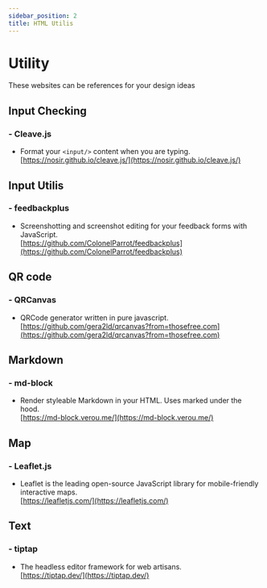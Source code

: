 ```yaml
---
sidebar_position: 2
title: HTML Utilis
---
```


# Utility
These websites can be references for your design ideas 

## Input Checking
### - Cleave.js
- Format your ```<input/>``` content when you are typing.     
[https://nosir.github.io/cleave.js/](https://nosir.github.io/cleave.js/)

## Input Utilis
### - feedbackplus
- Screenshotting and screenshot editing for your feedback forms with JavaScript.       
[https://github.com/ColonelParrot/feedbackplus](https://github.com/ColonelParrot/feedbackplus)

## QR code
### - QRCanvas
-  QRCode generator written in pure javascript.     
[https://github.com/gera2ld/qrcanvas?from=thosefree.com](https://github.com/gera2ld/qrcanvas?from=thosefree.com)

## Markdown
### - md-block
-  Render styleable Markdown in your HTML. Uses marked under the hood.      
[https://md-block.verou.me/](https://md-block.verou.me/)

## Map
### - Leaflet.js  
-  Leaflet is the leading open-source JavaScript library for mobile-friendly interactive maps.       
[https://leafletjs.com/](https://leafletjs.com/)

## Text
### - tiptap  
-  The headless editor framework for web artisans.       
[https://tiptap.dev/](https://tiptap.dev/)


